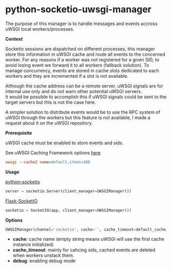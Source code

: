 # python-socketio-uwsgi-manager
The purpose of this manager is to handle messages and events accross uWSGI local workers/processes.

**Context**

Socketio sessions are dispatched on different processes, this manager store this information in uWSGI cache and route all events to the concerned worker.
For any reasons if a worker was not registered for a given SID, to avoid losing event we forward it to all workers (fallback solution).
To manage concurrency, events are stored in cache slots dedicated to each workers and they are incremented if a slot is not available.

Although the cache address can be a remote server, uWSGI signals are for internal use only and do not warn other potential uWSGI servers.  
It would be possible to accomplish this if uWSGI signals could be sent to the target servers but this is not the case here.

A simpler solution to distribute events would be to use the RPC system of uWSGI through the workers but this feature is not available, I made a request about it on the uWSGI repository.

**Prerequisite**

uWSGI cache must be enabled to store events and sids.

See uWSGI Caching Framework options [here](https://uwsgi-docs.readthedocs.io/en/latest/Caching.html)
```ini
uwsgi --cache2 name=default,items=100
```

**Usage**

[python-socketio](https://github.com/miguelgrinberg/python-socketio)
```python
server = socketio.Server(client_manager=UWSGIManager())
```

[Flask-SocketIO](https://github.com/miguelgrinberg/Flask-SocketIO)
```python
socketio = SocketIO(app, client_manager=UWSGIManager())
```

**Options**
```python
UWSGIManager(channel='socketio', cache='', cache_timeout=default_cache_timeout, debug=False)
```
  * **cache**: cache name (empty string means uWSGI will use the first cache instance initialized)
  * **cache_timeout**: mainly for cahcing sids, cached events are deleted when workers unstack them.
  * **debug**: enabling debug mode
